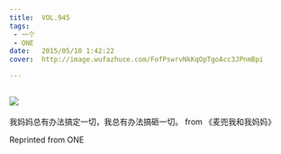 ```yaml
---
title:	VOL.945
tags:
 - 一个
 - ONE
date:	2015/05/10 1:42:22
cover:	http://image.wufazhuce.com/FofPswrvNkKqOpTgoAcc3JPnmBpi

---
```

![](http://image.wufazhuce.com/FofPswrvNkKqOpTgoAcc3JPnmBpi)
---

我妈妈总有办法搞定一切，我总有办法搞砸一切。 from 《麦兜我和我妈妈》
 
Reprinted from ONE

